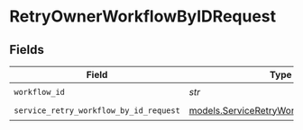 # RetryOwnerWorkflowByIDRequest


## Fields

| Field                                                                                  | Type                                                                                   | Required                                                                               | Description                                                                            |
| -------------------------------------------------------------------------------------- | -------------------------------------------------------------------------------------- | -------------------------------------------------------------------------------------- | -------------------------------------------------------------------------------------- |
| `workflow_id`                                                                          | *str*                                                                                  | :heavy_check_mark:                                                                     | workflow ID                                                                            |
| `service_retry_workflow_by_id_request`                                                 | [models.ServiceRetryWorkflowByIDRequest](../models/serviceretryworkflowbyidrequest.md) | :heavy_check_mark:                                                                     | Input                                                                                  |